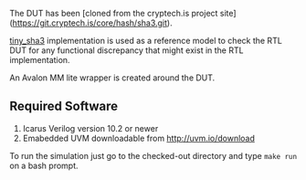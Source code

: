 The DUT has been [cloned from the cryptech.is project site] (https://git.cryptech.is/core/hash/sha3.git).

[tiny_sha3](https://github.com/mjosaarinen/tiny_sha3.git) implementation is used as a reference model to check the RTL DUT for any functional discrepancy that might exist in the RTL implementation.

An Avalon MM lite wrapper is created around the DUT.

## Required Software
1. Icarus Verilog version 10.2 or newer
2. Emabedded UVM downloadable from http://uvm.io/download

To run the simulation just go to the checked-out directory and type `make run` on a bash prompt.

